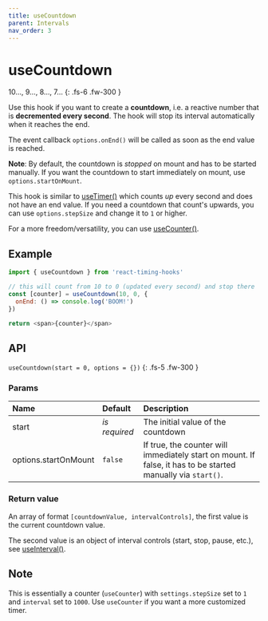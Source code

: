 ```yaml
---
title: useCountdown
parent: Intervals
nav_order: 3
---
```


# useCountdown

10…, 9…, 8…, 7…
{: .fs-6 .fw-300 }

Use this hook if you want to create a **countdown**, i.e. a reactive number that is **decremented every second**.
The hook will stop its interval automatically when it reaches the end.

The event callback `options.onEnd()` will be called as soon as the end value is reached.

**Note**: By default, the countdown is _stopped_ on mount and has to be started manually. 
If you want the countdown to start immediately on mount, use `options.startOnMount`.

This hook is similar to [useTimer()](/react-timing-hooks/intervals-api/useTimer.html) which counts _up_ every second and does not have an end value.
If you need a countdown that count's upwards, you can use `options.stepSize` and change it to `1` or higher.

For a more freedom/versatility, you can use [useCounter()](/react-timing-hooks/intervals-api/useCounter.html).

## Example

```javascript
import { useCountdown } from 'react-timing-hooks'

// this will count from 10 to 0 (updated every second) and stop there
const [counter] = useCountdown(10, 0, { 
  onEnd: () => console.log('BOOM!')
})

return <span>{counter}</span>
```

## API

`useCountdown(start = 0, options = {})`
{: .fs-5 .fw-300 }

### Params

| Name                 | Default       | Description                                                                                                  |
|:---------------------|:--------------|:-------------------------------------------------------------------------------------------------------------|
| start                | _is required_ | The initial value of the countdown                                                                           |
| options.startOnMount | `false`       | If true, the counter will immediately start on mount. If false, it has to be started manually via `start()`. |



### Return value

An array of format `[countdownValue, intervalControls]`, the first value is the current countdown value.

The second value is an object of interval controls (start, stop, pause, etc.), see [useInterval()](/react-timing-hooks/intervals-api/useInterval.html#return-value).

## Note

This is essentially a counter (`useCounter`) with `settings.stepSize` set to `1` and `interval` set to `1000`.
Use `useCounter` if you want a more customized timer.
